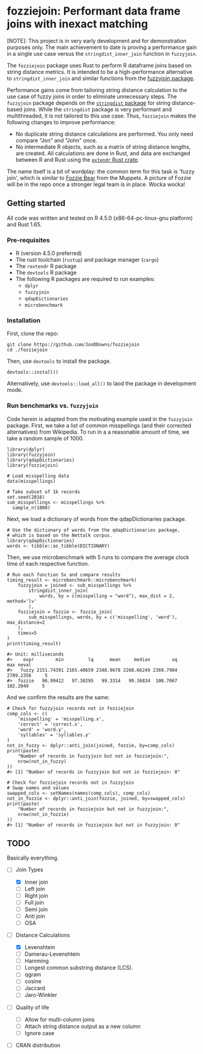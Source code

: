 # fozziejoin: Performant data frame joins with inexact matching

[NOTE]: This project is in very early development and for demonstration purposes only.
The main achievement to date is proving a performance gain in a single use case versus the `stringdist_inner_join` function in `fuzzyjoin`.

The `fozziejoin` package uses Rust to perform R dataframe joins based on string distance metrics.
It is intended to be a high-performance alternative to `stringdist_inner_join` and similar functions from the [fuzzyjoin package](https://github.com/dgrtwo/fuzzyjoin).

Performance gains come from tailoring string distance calculation to the use case of fuzzy joins in order to eliminate unnecessary steps.
The `fuzzyjoin` package depends on the [`stringdist` package](https://github.com/markvanderloo/stringdist) for string distance-based joins.
While the `stringdist` package is very performant and multithreaded, it is not tailored to this use case.
Thus, `fozziejoin` makes the following changes to improve performance:

- No duplicate string distance calculations are performed. You only need compare "Jon" and "John" once.
- No intermediate R objects, such as a matrix of string distance lengths, are created. All calculations are done in Rust, and data are exchanged between R and Rust using the [`extendr` Rust crate](https://github.com/extendr/extendr).

The name itself is a bit of wordplay: the common term for this task is 'fuzzy join', which is similar to [Fozzie Bear](https://en.wikipedia.org/wiki/Fozzie_Bear) from the Muppets. 
A picture of Fozzie will be in the repo once a stronger legal team is in place.
Wocka wocka!

## Getting started

All code was written and tested on R 4.5.0 (x86-64-pc-linux-gnu platform) and Rust 1.65. 

### Pre-requisites

- R (version 4.5.0 preferred)
- The rust toolchain (`rustup`) and package manager (`cargo`)
- The `rextendr` R package
- The `devtools` R package
- The following R packages are required to run examples:
    - `dplyr`
    - `fuzzyjoin`
    - `qdapDictionaries`
    - `microbenchmark`

### Installation

First, clone the repo:

```{sh}
git clone https://github.com/JonDDowns/fozziejoin
cd ./fozziejoin
```

Then, use `devtools` to install the package.

```{R}
devtools::install()
```

Alternatively, use `devtools::load_all()` to laod the package in development mode.

### Run benchmarks vs. `fuzzyjoin`

Code herein is adapted from the motivating example used in the `fuzzyjoin` package.
First, we take a list of common misspellings (and their corrected alternatives) from Wikipedia.
To run in a a reasonable amount of time, we take a random sample of 1000.

```{r}
library(dplyr)
library(fuzzyjoin)
library(qdapDictionaries)
library(fozziejoin)

# Load misspelling data
data(misspellings)

# Take subset of 1k records
set.seed(2016)
sub_misspellings <- misspellings %>%
  sample_n(1000)
```

Next, we load a dictionary of words from the qdapDictionaries package.

```{r}
# Use the dictionary of words from the qdapDictionaries package,
# which is based on the Nettalk corpus.
library(qdapDictionaries)
words <- tibble::as_tibble(DICTIONARY)
```

Then, we use microbenchmark with 5 runs to compare the average clock time of each respective function.

```{r}
# Run each function 5x and compare results
timing_result <- microbenchmark::microbenchmark(
	fuzzyjoin = joined <- sub_misspellings %>%
		stringdist_inner_join(
			words, by = c(misspelling = "word"), max_dist = 2, method='lv'
		),
	fozziejoin = fozzie <- fozzie_join(
		sub_misspellings, words, by = c('misspelling', 'word'), max_distance=2
	),
	times=5
)
print(timing_result)

#> Unit: milliseconds
#>    expr        min         lq      mean     median        uq       max neval
#>   fuzzy 2151.74391 2165.40659 2348.9678 2268.66249 2369.7904 2789.2356     5
#>  fozzie   96.99412   97.38295   99.3314   99.36834  100.7067  102.2049     5
```

And we confirm the results are the same:

```{r}
# Check for fuzzyjoin records not in fozziejoin
comp_cols <- c(
	'misspelling' = 'misspelling.x',
	'correct' = 'correct.x',
	'word' = 'word.y',
	'syllables' = 'syllables.y'
)
not_in_fuzzy <- dplyr::anti_join(joined, fozzie, by=comp_cols)
print(paste(
	"Number of records in fuzzyjoin but not in fozziejoin:",
	nrow(not_in_fuzzy)
))
#> [1] "Number of records in fuzzyjoin but not in fozziejoin: 0"

# Check for fozziejoin records not in fuzzyjoin
# Swap names and values
swapped_cols <- setNames(names(comp_cols), comp_cols)
not_in_fozzie <- dplyr::anti_join(fozzie, joined, by=swapped_cols)
print(paste(
	"Number of records in fozziejoin but not in fuzzyjoin:",
	nrow(not_in_fozzie)
))
#> [1] "Number of records in fozziejoin but not in fuzzyjoin: 0"
```

## TODO

Basically everything.

- [ ] Join Types
    - [X] Inner join
    - [ ] Left join
    - [ ] Right join
    - [ ] Full join
    - [ ] Semi join
    - [ ] Anti join
    - [ ] OSA
- [ ] Distance Calculations
    - [X] Levenshtein
    - [ ] Damerau-Levenshtein
    - [ ] Hamming
    - [ ] Longest common substring distance (LCS).
    - [ ] qgram	
    - [ ] cosine
    - [ ] Jaccard
    - [ ] Jaro-Winkler
- [ ] Quality of life
    - [ ] Allow for multi-column joins
    - [ ] Attach string distance output as a new column
    - [ ] Ignore case
- [ ] CRAN distribution

